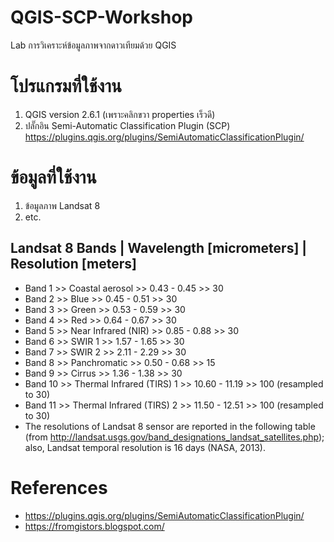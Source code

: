 # QGIS-SCP-Workshop
Lab การวิเคราะห์ข้อมูลภาพจากดาวเทียมด้วย QGIS

# โปรแกรมที่ใช้งาน
1. QGIS version 2.6.1 (เพราะคลิกขวา properties เร็วดี)
2. ปลั๊กอิน Semi-Automatic Classification Plugin (SCP) https://plugins.qgis.org/plugins/SemiAutomaticClassificationPlugin/

# ข้อมูลที่ใช้งาน
1. ข้อมูลภาพ Landsat 8
2. etc.

## Landsat 8 Bands | Wavelength [micrometers] | Resolution [meters]
  - Band 1 >> Coastal aerosol >> 0.43 - 0.45 >> 30
  - Band 2 >> Blue >> 0.45 - 0.51 >> 30
  - Band 3 >> Green >> 0.53 - 0.59 >> 30
  - Band 4 >> Red >> 0.64 - 0.67 >> 30
  - Band 5 >> Near Infrared (NIR) >> 0.85 - 0.88 >> 30
  - Band 6 >> SWIR 1 >> 1.57 - 1.65 >> 30
  - Band 7 >> SWIR 2 >>	2.11 - 2.29 >> 30
  - Band 8 >> Panchromatic >>	0.50 - 0.68	>> 15
  - Band 9 >> Cirrus >> 1.36 - 1.38 >> 30
  - Band 10 >> Thermal Infrared (TIRS) 1 >> 10.60 - 11.19 >> 100 (resampled to 30)
  - Band 11 >> Thermal Infrared (TIRS) 2 >>	11.50 - 12.51 >> 100 (resampled to 30)
  - The resolutions of Landsat 8 sensor are reported in the following table (from http://landsat.usgs.gov/band_designations_landsat_satellites.php); also, Landsat temporal resolution is 16 days (NASA, 2013).
  
# References
  - https://plugins.qgis.org/plugins/SemiAutomaticClassificationPlugin/
  - https://fromgistors.blogspot.com/
